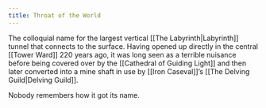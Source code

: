 ```yaml
---
title: Throat of the World
---
```


The colloquial name for the largest vertical [[The Labyrinth|Labyrinth]] tunnel that connects to the surface. Having opened up directly in the central [[Tower Ward]] 220 years ago, it was long seen as a terrible nuisance before being covered over by the [[Cathedral of Guiding Light]] and then later converted into a mine shaft in use by [[Iron Caseval]]’s [[The Delving Guild|Delving Guild]].

Nobody remembers how it got its name.